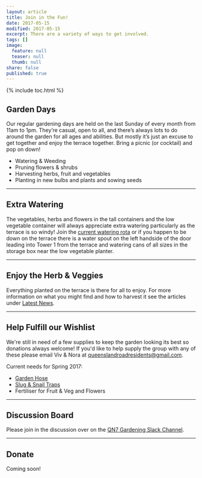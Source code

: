```yaml
---
layout: article
title: Join in the Fun!
date: 2017-05-15
modified: 2017-05-15
excerpt: There are a variety of ways to get involved.
tags: []
image:
  feature: null
  teaser: null
  thumb: null
share: false
published: true
---
```


{% include toc.html %}

## Garden Days

Our regular gardening days are held on the last Sunday of every month from 11am to 1pm. They’re casual, open to all, and there’s always lots to do around the garden for all ages and abilities. But mostly it’s just an excuse to get together and enjoy the terrace together. Bring a picnic (or cocktail) and pop on down!
 
+ Watering & Weeding
+ Pruning flowers & shrubs
+ Harvesting herbs, fruit and vegetables
+ Planting in new bulbs and plants and sowing seeds

---

## Extra Watering

The vegetables, herbs and flowers in the tall containers and the low vegetable container will always appreciate extra watering particularly as the terrace is so windy! Join the [current watering rota](https://onedrive.live.com/view.aspx?resid=5EF2B33758F5D52!586&ithint=file%2cxlsx&app=Excel&authkey=!ABfQQDMQ-quGFb0) or if you happen to be down on the terrace there is a water spout on the left handside of the door leading into Tower 1 from the terrace and watering cans of all sizes in the storage box near the low vegetable planter. 

---

## Enjoy the Herb & Veggies

Everything planted on the terrace is there for all to enjoy. For more information on what you might find and how to harvest it see the articles under [Latest News](https://qn7gardening.github.io/articles/). 

---

## Help Fulfill our Wishlist

We're still in need of a few supplies to keep the garden looking its best so donations always welcome! If you'd like to help supply the group with any of these please email Viv & Nora at <queenslandroadresidents@gmail.com>.  

Current needs for Spring 2017:

+ [Garden Hose](http://www.waterirrigation.co.uk/lay-flat-garden-hose-with-7-function-spray-gun-50ft.html) 
+ [Slug & Snail Traps](http://www.ebay.co.uk/itm/like/192142538951)
+ Fertiliser for Fruit & Veg and Flowers

---

## Discussion Board

Please join in the discussion over on the [QN7 Gardening Slack Channel](https://qn7gardening.slack.com/shared_invite/MTg0NDIyNDk4MTYzLTE0OTUwMDU4NjItOTAzNWY2YzZiMQ).

---

## Donate

Coming soon!

